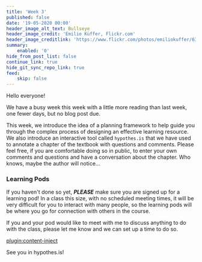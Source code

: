```yaml
---
title: 'Week 3'
published: false
date: '19-05-2020 00:00'
header_image_alt_text: Bullseye
header_image_credit: 'Emilio Küffer, Flickr.com'
header_image_creditlink: 'https://www.flickr.com/photos/emiliokuffer/6384294717/'
summary:
    enabled: '0'
hide_from_post_list: false
continue_link: true
hide_git_sync_repo_link: true
feed:
    skip: false
---
```


Hello everyone!

We have a busy week this week with a little more reading than last week, one fewer days, but no blog post due.

This week, we introduce the idea of a planning framework to help guide you through the complex process of designing an effective learning resource. We also introduce an interactive tool called `hypothes.is` that we have used to annotate a chapter of the textbook with questions and comments. Please feel free, if you are comfortable doing so in public, to enter your own comments and questions and have a conversation about the chapter. Who knows, maybe the author will notice...

### Learning Pods

If you haven't done so yet, ***PLEASE*** make sure you are signed up for a learning pod! In a class this size, with no scheduled meeting times, it will be very difficult for you to interact with many people, so the learning pods will be where you go for connection with others in the course.

If you and your pod would like to meet with me to discuss anything to do with the class, please let me know and we can set up a time to do so.

[plugin:content-inject](_week-3)

See you in hypothes.is!
